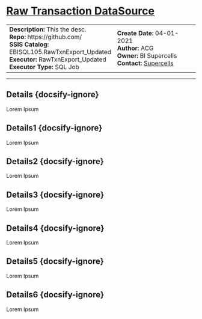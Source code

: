 # <u>Raw Transaction DataSource</u>

<table style="width:100%">
  <td style="width:50%">
    <strong>Description: </strong> This the desc. <br>
    <strong>Repo: </strong> https://github.com/ <br>
    <strong>SSIS Catalog: </strong> EBISQL105.RawTxnExport_Updated  <br>
    <strong>Executor: </strong> RawTxnExport_Updated <br>
    <strong>Executor Type: </strong> SQL Job  
  </td>
  <td style="width:50%;text-align: left;">
  <strong>Create Date: </strong> 04-01-2021 <br>
    <strong>Author: </strong> ACG <br>
    <strong>Owner: </strong> BI Supercells   <br>
    <strong>Contact: </strong> <a href="mailto:supercells@ebsco.com">Supercells</a> 
  </td>  
</table>

---

## Details  {docsify-ignore}
  Lorem Ipsum  
  
## Details1  {docsify-ignore}
  Lorem Ipsum
  
## Details2  {docsify-ignore}
  Lorem Ipsum
  
## Details3  {docsify-ignore}
  Lorem Ipsum
  
## Details4 {docsify-ignore}
  Lorem Ipsum

## Details5  {docsify-ignore}
  Lorem Ipsum
  
## Details6  {docsify-ignore}
  Lorem Ipsum
